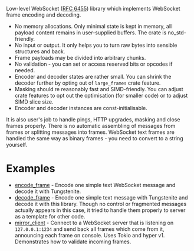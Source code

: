 Low-level WebSocket ([RFC 6455](https://www.rfc-editor.org/rfc/rfc6455)) library which implements WebSocket frame encoding and decoding.

* No memory allocations. Only minimal state is kept in memory, all payload content remains in user-supplied buffers. The crate is no_std-friendly.
* No input or output. It only helps you to turn raw bytes into sensible structures and back.
* Frame payloads may be divided into arbitrary chunks.
* No validation - you can set or access reserved bits or opcodes if needed.
* Encoder and decoder states are rather small. You can shrink the decoder further by opting out of `large_frames` crate feature.
* Masking should re reasonably fast and SIMD-friendly. You can adjust crate features to opt out the optimisation (for smaller code) or to adjust SIMD slice size.
* Encoder and decoder instances are const-initialisable.

It is also user's job to handle pings, HTTP upgrades, masking and close frames properly. There is no automatic assembling of messages from frames or splitting messages into frames. WebSocket text frames are handled the same way as binary frames - you need to convert to a string yourself.

# Examples

* [encode_frame](https://github.com/vi/websocket-sans-io/blob/main/examples/encode_frame.rs) - Encode one simple text WebSocket message and decode it with Tungstenite.
* [decode_frame](https://github.com/vi/websocket-sans-io/blob/main/examples/decode_frame.rs) - Encode one simple text message with Tungstenite and decode it with this library. Though no control or fragmented messages actually appears in this case, it tried to handle them properly to server as a template for other code.
* [mirror_client](https://github.com/vi/websocket-sans-io/blob/main/examples/mirror_client.rs) - Connect to a WebSocket server that is listening on `127.0.0.1:1234` and send back all frames which come from it, announcing each frame on console. Uses Tokio and hyper v1. Demonstrates how to validate incoming frames.

